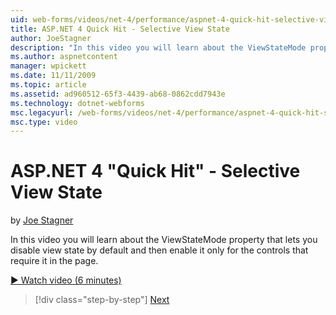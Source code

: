```yaml
---
uid: web-forms/videos/net-4/performance/aspnet-4-quick-hit-selective-view-state
title: ASP.NET 4 Quick Hit - Selective View State
author: JoeStagner
description: "In this video you will learn about the ViewStateMode property that lets you disable view state by default and then enable it only for the controls that requi..."
ms.author: aspnetcontent
manager: wpickett
ms.date: 11/11/2009
ms.topic: article
ms.assetid: ad960512-65f3-4439-ab68-0862cdd7943e
ms.technology: dotnet-webforms
msc.legacyurl: /web-forms/videos/net-4/performance/aspnet-4-quick-hit-selective-view-state
msc.type: video
---
```

ASP.NET 4 "Quick Hit" - Selective View State
====================
by [Joe Stagner](https://github.com/JoeStagner)

In this video you will learn about the ViewStateMode property that lets you disable view state by default and then enable it only for the controls that require it in the page.

[&#9654; Watch video (6 minutes)](https://channel9.msdn.com/Blogs/ASP-NET-Site-Videos/aspnet-4-quick-hit-selective-view-state)

> [!div class="step-by-step"]
> [Next](aspnet-4-quick-hit-easy-state-compression.md)
